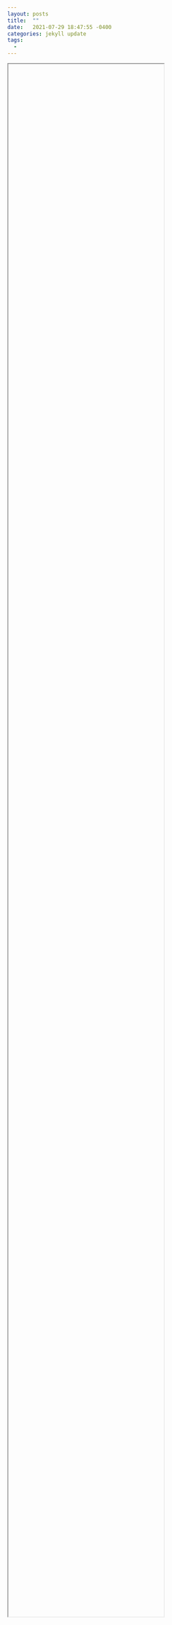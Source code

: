 ```yaml
---
layout: posts
title:  ""
date:   2021-07-29 18:47:55 -0400
categories: jekyll update
tags:
  - 
---
```



<iframe src="" width="70%" height="90%" allow="autoplay"></iframe>